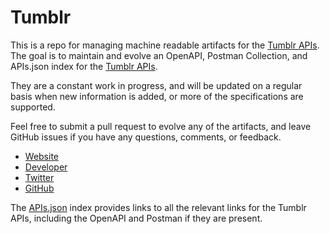 # TumblrThis is a repo for managing machine readable artifacts for the [Tumblr APIs](https://www.tumblr.com/). The goal is to maintain and evolve an OpenAPI, Postman Collection, and APIs.json index for the [Tumblr APIs](https://www.tumblr.com/).They are a constant work in progress, and will be updated on a regular basis when new information is added, or more of the specifications are supported.Feel free to submit a pull request to evolve any of the artifacts, and leave GitHub issues if you have any questions, comments, or feedback.- [Website](https://www.tumblr.com/)- [Developer](https://www.tumblr.com/)- [Twitter](https://twitter.com/tumblr)- [GitHub](https://github.com/tumblr)The [APIs.json](https://github.com/api-evangelist/tumblr/blob/master/apis.json) index provides links to all the relevant links for the Tumblr APIs, including the OpenAPI and Postman if they are present.